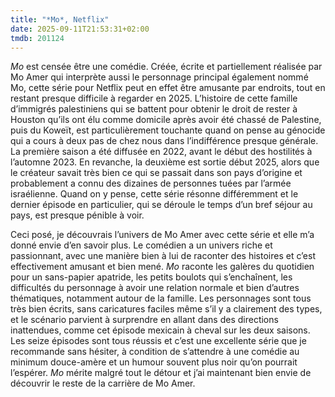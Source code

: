 ```yaml
---
title: "*Mo*, Netflix"
date: 2025-09-11T21:53:31+02:00
tmdb: 201124 
---
```


*Mo* est censée être une comédie. Créée, écrite et partiellement réalisée par Mo Amer qui interprète aussi le personnage principal également nommé Mo, cette série pour Netflix peut en effet être amusante par endroits, tout en restant presque difficile à regarder en 2025. L’histoire de cette famille d’immigrés palestiniens qui se battent pour obtenir le droit de rester à Houston qu’ils ont élu comme domicile après avoir été chassé de Palestine, puis du Koweït, est particulièrement touchante quand on pense au génocide qui a cours à deux pas de chez nous dans l’indifférence presque générale. La première saison a été diffusée en 2022, avant le début des hostilités à l’automne 2023. En revanche, la deuxième est sortie début 2025, alors que le créateur savait très bien ce qui se passait dans son pays d’origine et probablement a connu des dizaines de personnes tuées par l’armée israélienne. Quand on y pense, cette série résonne différemment et le dernier épisode en particulier, qui se déroule le temps d’un bref séjour au pays, est presque pénible à voir. 

Ceci posé, je découvrais l’univers de Mo Amer avec cette série et elle m’a donné envie d’en savoir plus. Le comédien a un univers riche et passionnant, avec une manière bien à lui de raconter des histoires et c’est effectivement amusant et bien mené. *Mo* raconte les galères du quotidien pour un sans-papier apatride, les petits boulots qui s’enchaînent, les difficultés du personnage à avoir une relation normale et bien d’autres thématiques, notamment autour de la famille. Les personnages sont tous très bien écrits, sans caricatures faciles même s’il y a clairement des types, et le scénario parvient à surprendre en allant dans des directions inattendues, comme cet épisode mexicain à cheval sur les deux saisons. Les seize épisodes sont tous réussis et c’est une excellente série que je recommande sans hésiter, à condition de s’attendre à une comédie au minimum douce-amère et un humour souvent plus noir qu’on pourrait l’espérer. *Mo* mérite malgré tout le détour et j’ai maintenant bien envie de découvrir le reste de la carrière de Mo Amer.

